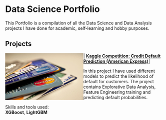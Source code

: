 # Data Science Portfolio
This Portfolio is a compilation of all the Data Science and Data Analysis projects I have done for academic, self-learning and hobby purposes. 

## Projects
<style>
td, th {
   border: none!important;
}
</style>


|<img align="left" width="250" height="150" src="https://github.com/pyagoubi/Portfolio/blob/main/images/credit_cards.jpeg"> **[Kaggle Competition: Credit Default Prediction (American Express)](https://github.com/pyagoubi/Credit-Default-Prediction)**|


In this project I have used different models to predict the likelihood of default for customers. The project contains Explorative Data Analysis, Feature Engineering training and predicting default probabilities.

Skills and tools used:  
**XGBoost**, **LightGBM**

